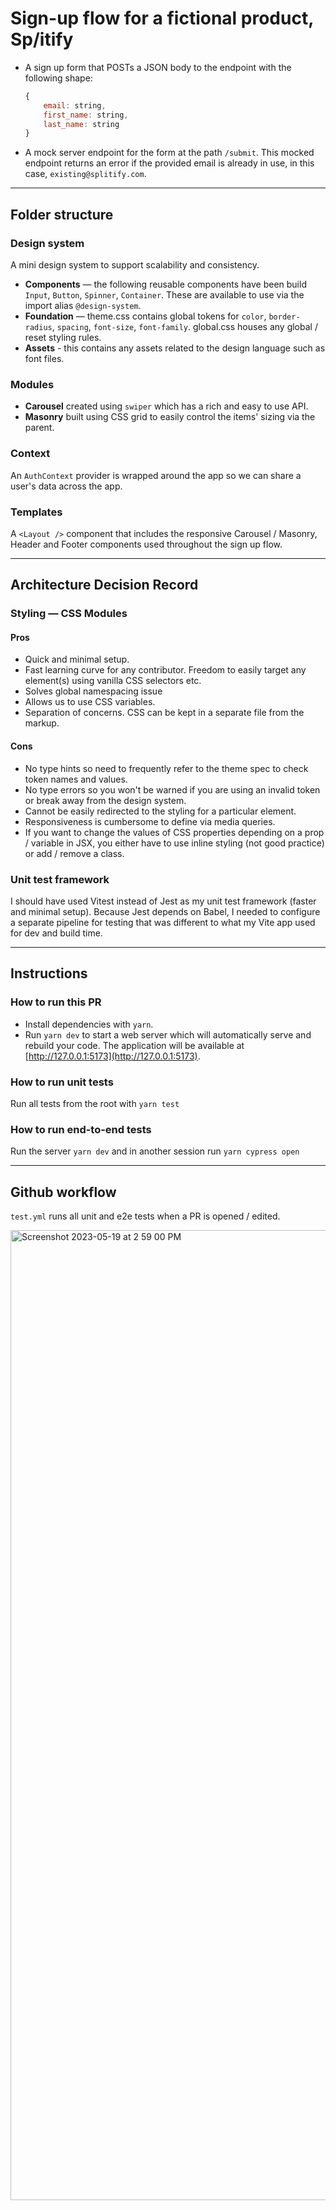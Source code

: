 # Sign-up flow for a fictional product, Sp/itify

- A sign up form that POSTs a JSON body to the endpoint with the following shape:

  ```js
  {
      email: string,
      first_name: string,
      last_name: string
  }
  ```

- A mock server endpoint for the form at the path `/submit`. This mocked endpoint returns an error if the provided email is already in use, in this case, `existing@splitify.com`.

---

## Folder structure

### Design system

A mini design system to support scalability and consistency.

- **Components** — the following reusable components have been build `Input`, `Button`, `Spinner`, `Container`. These are available to use via the import alias `@design-system`.
- **Foundation** — theme.css contains global tokens for `color`, `border-radius`, `spacing`, `font-size`, `font-family`. global.css houses any global / reset styling rules.
- **Assets** - this contains any assets related to the design language such as font files.

### Modules

- **Carousel** created using `swiper` which has a rich and easy to use API.
- **Masonry** built using CSS grid to easily control the items' sizing via the parent.

### Context

An `AuthContext` provider is wrapped around the app so we can share a user's data across the app.

### Templates

A `<Layout />` component that includes the responsive Carousel / Masonry, Header and Footer components used throughout the sign up flow.

---

## Architecture Decision Record

### Styling — CSS Modules

#### Pros

- Quick and minimal setup.
- Fast learning curve for any contributor. Freedom to easily target any element(s) using vanilla CSS selectors etc.
- Solves global namespacing issue
- Allows us to use CSS variables.
- Separation of concerns. CSS can be kept in a separate file from the markup.

#### Cons

- No type hints so need to frequently refer to the theme spec to check token names and values.
- No type errors so you won't be warned if you are using an invalid token or break away from the design system.
- Cannot be easily redirected to the styling for a particular element.
- Responsiveness is cumbersome to define via media queries.
- If you want to change the values of CSS properties depending on a prop / variable in JSX, you either have to use inline styling (not good practice) or add / remove a class.

### Unit test framework

I should have used Vitest instead of Jest as my unit test framework (faster and minimal setup). Because Jest depends on Babel, I needed to configure a separate pipeline for testing that was different to what my Vite app used for dev and build time.

---

## Instructions

### How to run this PR

- Install dependencies with `yarn`.
- Run `yarn dev` to start a web server which will automatically serve and rebuild your code. The application will be available at [http://127.0.0.1:5173](http://127.0.0.1:5173).

### How to run unit tests

Run all tests from the root with `yarn test`

### How to run end-to-end tests

Run the server `yarn dev` and in another session run `yarn cypress open`

---

## Github workflow

`test.yml` runs all unit and e2e tests when a PR is opened / edited.

<img width="1552" alt="Screenshot 2023-05-19 at 2 59 00 PM" src="https://github.com/alizehkhan/sign-up/assets/59119022/f1607506-92a3-4fef-a329-c8d1b8a865f1">

